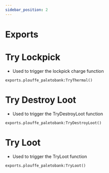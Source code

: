 ```yaml
---
sidebar_position: 2
---
```


# Exports

# Try Lockpick
- Used to trigger the lockpick charge function
```
exports.plouffe_paletobank:TryThermal()
```
# Try Destroy Loot
- Used to trigger the TryDestroyLoot function
```
exports.plouffe_paletobank:TryDestroyLoot()
```
# Try Loot
- Used to trigger the TryLoot function
```
exports.plouffe_paletobank:TryLoot()
```